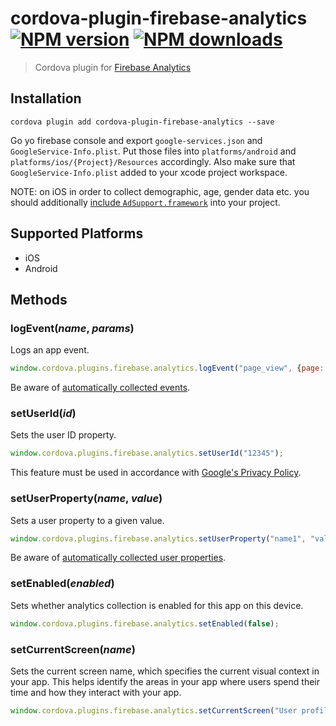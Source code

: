 # cordova-plugin-firebase-analytics<br>[![NPM version][npm-version]][npm-url] [![NPM downloads][npm-downloads]][npm-url]
> Cordova plugin for [Firebase Analytics](https://firebase.google.com/docs/analytics/)

## Installation

    cordova plugin add cordova-plugin-firebase-analytics --save

Go yo firebase console and export `google-services.json` and `GoogleService-Info.plist`. Put those files into `platforms/android` and `platforms/ios/{Project}/Resources` accordingly. Also make sure that `GoogleService-Info.plist` added to your xcode project workspace.

NOTE: on iOS in order to collect demographic, age, gender data etc. you should additionally [include `AdSupport.framework`](https://firebase.google.com/support/guides/analytics-adsupport) into your project.

## Supported Platforms

- iOS
- Android

## Methods

### logEvent(_name_, _params_)
Logs an app event.
```js
window.cordova.plugins.firebase.analytics.logEvent("page_view", {page: "dashboard"});
```

Be aware of [automatically collected events](https://support.google.com/firebase/answer/6317485).

### setUserId(_id_)
Sets the user ID property.
```js
window.cordova.plugins.firebase.analytics.setUserId("12345");
```
This feature must be used in accordance with [Google's Privacy Policy](https://www.google.com/policies/privacy).

### setUserProperty(_name_, _value_)
Sets a user property to a given value.
```js
window.cordova.plugins.firebase.analytics.setUserProperty("name1", "value1");
```

Be aware of [automatically collected user properties](https://support.google.com/firebase/answer/6317486?hl=en&ref_topic=6317484).

### setEnabled(_enabled_)
Sets whether analytics collection is enabled for this app on this device.
```js
window.cordova.plugins.firebase.analytics.setEnabled(false);
```

### setCurrentScreen(_name_)
Sets the current screen name, which specifies the current visual context in your app. This helps identify the areas in your app where users spend their time and how they interact with your app.
```js
window.cordova.plugins.firebase.analytics.setCurrentScreen("User profile");
```

[npm-url]: https://www.npmjs.com/package/cordova-plugin-firebase-analytics
[npm-version]: https://img.shields.io/npm/v/cordova-plugin-firebase-analytics.svg
[npm-downloads]: https://img.shields.io/npm/dt/cordova-plugin-firebase-analytics.svg
